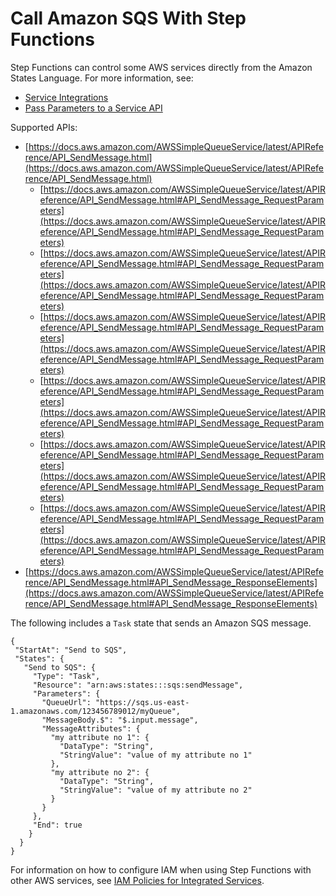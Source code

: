 # Call Amazon SQS With Step Functions<a name="connectors-sqs"></a>

Step Functions can control some AWS services directly from the Amazon States Language\. For more information, see:
+ [Service Integrations](concepts-connectors.md)
+ [Pass Parameters to a Service API](connectors-parameters.md)

Supported APIs:
+ [https://docs.aws.amazon.com/AWSSimpleQueueService/latest/APIReference/API_SendMessage.html](https://docs.aws.amazon.com/AWSSimpleQueueService/latest/APIReference/API_SendMessage.html)
  + [https://docs.aws.amazon.com/AWSSimpleQueueService/latest/APIReference/API_SendMessage.html#API_SendMessage_RequestParameters](https://docs.aws.amazon.com/AWSSimpleQueueService/latest/APIReference/API_SendMessage.html#API_SendMessage_RequestParameters)
  + [https://docs.aws.amazon.com/AWSSimpleQueueService/latest/APIReference/API_SendMessage.html#API_SendMessage_RequestParameters](https://docs.aws.amazon.com/AWSSimpleQueueService/latest/APIReference/API_SendMessage.html#API_SendMessage_RequestParameters)
  + [https://docs.aws.amazon.com/AWSSimpleQueueService/latest/APIReference/API_SendMessage.html#API_SendMessage_RequestParameters](https://docs.aws.amazon.com/AWSSimpleQueueService/latest/APIReference/API_SendMessage.html#API_SendMessage_RequestParameters)
  + [https://docs.aws.amazon.com/AWSSimpleQueueService/latest/APIReference/API_SendMessage.html#API_SendMessage_RequestParameters](https://docs.aws.amazon.com/AWSSimpleQueueService/latest/APIReference/API_SendMessage.html#API_SendMessage_RequestParameters)
  + [https://docs.aws.amazon.com/AWSSimpleQueueService/latest/APIReference/API_SendMessage.html#API_SendMessage_RequestParameters](https://docs.aws.amazon.com/AWSSimpleQueueService/latest/APIReference/API_SendMessage.html#API_SendMessage_RequestParameters)
  + [https://docs.aws.amazon.com/AWSSimpleQueueService/latest/APIReference/API_SendMessage.html#API_SendMessage_RequestParameters](https://docs.aws.amazon.com/AWSSimpleQueueService/latest/APIReference/API_SendMessage.html#API_SendMessage_RequestParameters)
+ [https://docs.aws.amazon.com/AWSSimpleQueueService/latest/APIReference/API_SendMessage.html#API_SendMessage_ResponseElements](https://docs.aws.amazon.com/AWSSimpleQueueService/latest/APIReference/API_SendMessage.html#API_SendMessage_ResponseElements)

The following includes a `Task` state that sends an Amazon SQS message\.

```
{
 "StartAt": "Send to SQS",
 "States": {
   "Send to SQS": {
     "Type": "Task",
     "Resource": "arn:aws:states:::sqs:sendMessage",
     "Parameters": {
       "QueueUrl": "https://sqs.us-east-1.amazonaws.com/123456789012/myQueue",
       "MessageBody.$": "$.input.message",
       "MessageAttributes": {
         "my attribute no 1": {
           "DataType": "String",
           "StringValue": "value of my attribute no 1"
         },
         "my attribute no 2": {
           "DataType": "String",
           "StringValue": "value of my attribute no 2"
         }
       }
     },
     "End": true
    }
  }
}
```

For information on how to configure IAM when using Step Functions with other AWS services, see [IAM Policies for Integrated Services](connectors-iam-templates.md)\.